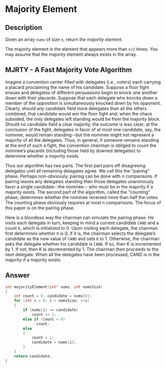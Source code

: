# Majority Element

## Description

Given an array `nums` of size `n`, return *the majority element*.

The majority element is the element that appears more than `n/2` times. You may assume that the majority element always exists in the array.

## MJRTY - A Fast Majority Vote Algorithm

Imagine a convention center filled with delegates (i.e., voters) each carrying a placard proclaiming the name of his candidate. Suppose a floor fight ensues and delegates of different persuasions begin to knock one another down with their placards. Suppose that each delegate who knocks down a member of the opposition is simultaneously knocked down by his opponent. Clearly, should any candidate field more delegates than all the others combined, that candidate would win the floor fight and, when the chaos subsided, the only delegates left standing would be from the majority block. Should no candidate field a clear majority, the outcome is less clear; at the conclusion of the fight, delegates in favor of at most one candidate, say, the nominee, would remain standing--but the nominee might not represent a majority of all the delegates. Thus, in general, if someone remains standing at the end of such a fight, the convention chairman is obliged to count the nominee’s placards (including those held by downed delegates) to determine whether a majority exists. 

Thus our algorithm has two parts. The first part pairs off disagreeing delegates until all remaining delegates agree. We call this the "pairing" phase. Perhaps non-obviously, pairing can be done with n comparisons. If pairing leaves any delegates standing then those delegates unanimously favor a single candidate--the nominee-- who must be in the majority if a majority exists. The second part of the algorithm, called the "counting" phase, determines whether the nominee received more than half the votes. The counting phase obviously requires at most n comparisons. The focus of this paper is on the pairing phase.

Here is a bloodless way the chairman can simulate the pairing phase. He visits each delegate in turn, keeping in mind a current candidate `CAND` and a count `K`, which is initialized to 0. Upon visiting each delegate, the chairman first determines whether `K` is 0; if it is, the chairman selects the delegate’s candidate as the new value of `CAND` and sets `K` to 1. Otherwise, the chairman asks the delegate whether his candidate is `CAND`. If so, then K is incremented by 1. If not, then K is decremented by 1. The chairman then proceeds to the next delegate. When all the delegates have been processed, CAND is in the majority if a majority exists.

## Answer

```c
int majorityElement(int* nums, int numsSize)
{
    int count = 0, candidate = nums[0];
    for (int i = 0; i < numsSize; ++i)
    {
        if (nums[i] == candidate)
            count += 1;
        else if (count > 0)
            --count;
        else
        {
            count = 1;
            candidate = nums[i];
        }
    }
    return candidate;
}
```

